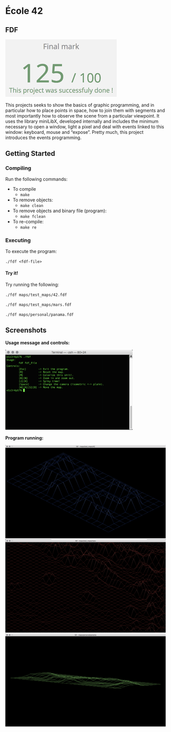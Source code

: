 # École 42

## FDF

<img src="resources/fdf-finalmark.png" width="350" />

This projects seeks to show the basics of graphic programming, and in particular
how to place points in space, how to join them with segments and most
importantly how to observe the scene from a particular viewpoint.
It uses the library miniLibX, developed internally and includes the minimum
necessary to open a window, light a pixel and deal with events linked to
this window: keyboard, mouse and “expose”. Pretty much, this project introduces
the events programming.

## Getting Started

### Compiling

Run the following commands:

* To compile
	- `make`
* To remove objects:
	- `make clean`
* To remove objects and binary file (program):
	- `make fclean`
* To re-compile:
	- `make re`

### Executing

To execute the program:

`./fdf <fdf-file>`

#### Try it!

Try running the following:

`./fdf maps/test_maps/42.fdf`

`./fdf maps/test_maps/mars.fdf`

`./fdf maps/personal/panama.fdf`

## Screenshots

**Usage message and controls:**

<img src="resources/fdf-screenshot01.png" width="400" />

**Program running:**

<img src="resources/fdf-screenshot02.png" width="550" />

<img src="resources/fdf-screenshot03.png" width="550" />

<img src="resources/fdf-screenshot04.png" width="550" />
